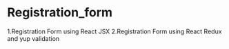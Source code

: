 # Registration_form
1.Registration Form using React JSX
2.Registration Form using React Redux and yup validation

